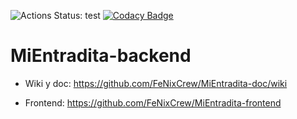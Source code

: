 ![Actions Status: test](https://github.com/FeNixCrew/MiEntradita-backend/workflows/MiEntradita%20CI/badge.svg) [![Codacy Badge](https://app.codacy.com/project/badge/Coverage/00e3ba7829144e11b03130b201c04f46)](https://www.codacy.com/gh/FeNixCrew/MiEntradita-backend/dashboard?utm_source=github.com&utm_medium=referral&utm_content=FeNixCrew/MiEntradita-backend&utm_campaign=Badge_Coverage)
# MiEntradita-backend 

- Wiki y doc: https://github.com/FeNixCrew/MiEntradita-doc/wiki

- Frontend: https://github.com/FeNixCrew/MiEntradita-frontend
